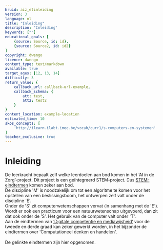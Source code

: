 ```yaml
---
hruid: aiz_etinleiding
version: 3
language: nl
title: "Inleiding"
description: "Inleiding"
keywords: [""]
educational_goals: [
    {source: Source, id: id}, 
    {source: Source2, id: id2}
]
copyright: dwengo
licence: dwengo
content_type: text/markdown
available: true
target_ages: [12, 13, 14]
difficulty: 3
return_value: {
    callback_url: callback-url-example,
    callback_schema: {
        att: test,
        att2: test2
    }
}
content_location: example-location
estimated_time: 10
skos_concepts: [
    'http://ilearn.ilabt.imec.be/vocab/curr1/s-computers-en-systemen'
]
teacher_exclusive: true
---
```

# Inleiding 

De leerkracht bepaalt zelf welke leerdoelen aan bod komen in het ‘AI in de Zorg’-project. Dit project is een geïntegreerd STEM-project. Dus [STEM-eindtermen](https://onderwijsdoelen.be "STEM-eindtermen") komen zeker aan bod. <br>
De discipline 'M' is noodzakelijk om tot een algoritme te komen voor het opstellen van een beslissingsboom, het ontwerpen zelf valt onder de discipline 'E'. <br>Onder de 'S' zit computerwetenschappen vervat (in samenhang met de 'E'). Wordt er ook een practicum voor een natuurwetenschap uitgevoerd, dan zit dat ook onder de 'S'. Het gebruik van de computer valt onder 'T'.<br>
Aan de eindtermen van [‘Digitale competentie en mediawijsheid’](https://onderwijsdoelen.be "Eindtermen digitale competentie en mediawijsheid") voor de tweede en derde graad kan zeker gewerkt worden, in het bijzonder de eindtermen over 'Computationeel denken en handelen'.<br><br>
De gelinkte eindtermen zijn hier opgenomen. 

